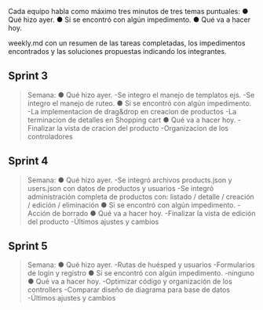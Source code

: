Cada equipo habla como máximo tres minutos de tres temas puntuales:
● Qué hizo ayer.
● Si se encontró con algún impedimento.
● Qué va a hacer hoy.

weekly.md con un resumen de las tareas completadas,
los impedimentos encontrados y las soluciones propuestas indicando los integrantes.

## Sprint 3
> Semana:
    ● Qué hizo ayer.
        -Se integro el manejo de templatos ejs.
        -Se integro el manejo de ruteo.
    ● Si se encontró con algún impedimento.
        -La implementacion de drag&drop en creacion de productos
        -La terminacion de detalles en Shopping cart
    ● Qué va a hacer hoy.
        -Finalizar la vista de cracion del producto
        -Organizacion de los controladores
        
## Sprint 4
> Semana:
    ● Qué hizo ayer.
        -Se integró archivos products.json y users.json con datos de productos y usuarios
        -Se integró administración completa de productos con: listado / detalle / creación / edición / eliminación
    ● Si se encontró con algún impedimento.
        -Acción de borrado
    ● Qué va a hacer hoy.
        -Finalizar la vista de edición del producto
        -Últimos ajustes y cambios 
        
## Sprint 5
> Semana:
    ● Qué hizo ayer.
        -Rutas de huésped y usuarios
        -Formularios de login y registro
    ● Si se encontró con algún impedimento.
        -ninguno
    ● Qué va a hacer hoy.
        -Optimizar código y organización de los controllers
        -Comparar diseño de diagrama para base de datos
        -Últimos ajustes y cambios 


